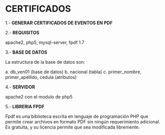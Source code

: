 CERTIFICADOS
============

1.- **GENERAR CERTIFICADOS DE EVENTOS EN PDF**


2.- **REQUISITOS**

apache2, php5, mysql-server, fpdf 1.7

3.- **BASE DE DATOS**

La estructura de la base de datos son:

a. db_ven01 (base de datos)
b. nacional (tabla)
c. primer_nombre, primer_apellido, cedula (atributos)


4.- **SERVIDOR**

apache2 con el modulo de php5

5.- **LIBRERIA FPDF**

Fpdf es una biblioteca escrita en lenguaje de programación PHP que permite crear archivos en formato PDF
sin ningún requerimiento adicional. Es gratuita, y su licencia permite que sea modificada libremente.
